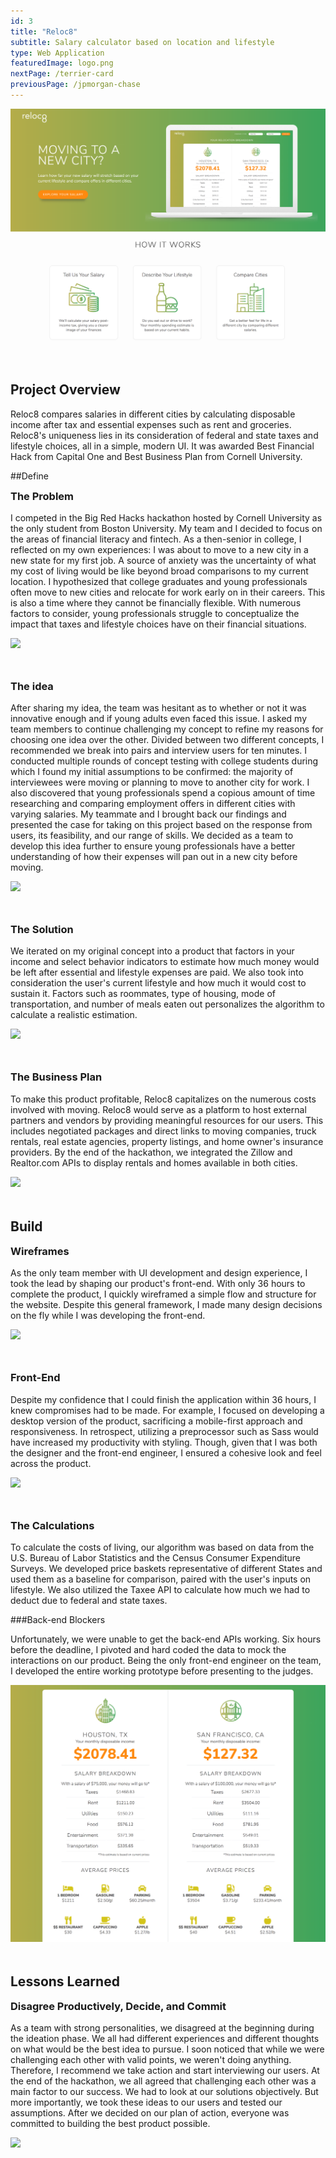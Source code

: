 ```yaml
---
id: 3
title: "Reloc8"
subtitle: Salary calculator based on location and lifestyle
type: Web Application
featuredImage: logo.png
nextPage: /terrier-card
previousPage: /jpmorgan-chase
---
```


<style>

    .h2 {
        margin-top: 0;
    }
    
    .doubleHeader {
        margin-top: 0.5rem;
        margin-bottom: 1rem;
    }

    .afterImg {
        margin-top: 3rem
    }

</style>

<img src="./home.png">
<h2 class="h2 afterImg">Project Overview</h2>
<p class="body">Reloc8 compares salaries in different cities by calculating disposable income after tax and essential expenses such as rent and groceries. Reloc8's uniqueness lies in its consideration of federal and state taxes and lifestyle choices, all in a simple, modern UI. It was awarded Best Financial Hack from Capital One and Best Business Plan from Cornell University.
</p>

##Define
<h3 class="doubleHeader">The Problem</h3>
<p class="body">I competed in the Big Red Hacks hackathon hosted by Cornell University as the only student from Boston University. My team and I decided to focus on the areas of financial literacy and fintech. As a then-senior in college, I reflected on my own experiences: I was about to move to a new city in a new state for my first job. A source of anxiety was the uncertainty of what my cost of living would be like beyond broad comparisons to my current location. I hypothesized that college graduates and young professionals often move to new cities and relocate for work early on in their careers. This is also a time where they cannot be financially flexible. With numerous factors to consider, young professionals struggle to conceptualize the impact that taxes and lifestyle choices have on their financial situations.</p>

<img src="/salary.png">

<h3 class="afterImg">The idea</h3>
<p class="body">After sharing my idea, the team was hesitant as to whether or not it was innovative enough and if young adults even faced this issue. I asked my team members to continue challenging my concept to refine my reasons for choosing one idea over the other. Divided between two different concepts, I recommended we break into pairs and interview users for ten minutes. I conducted multiple rounds of concept testing with college students during which I found my initial assumptions to be confirmed: the majority of interviewees were moving or planning to move to another city for work. I also discovered that young professionals spend a copious amount of time researching and comparing employment offers in different cities with varying salaries. My teammate and I brought back our findings and presented the case for taking on this project based on the response from users, its feasibility, and our range of skills. We decided as a team to develop this idea further to ensure young professionals have a better understanding of how their expenses will pan out in a new city before moving.

</p>

<img src="/housing.png">


<h3 class="afterImg">The Solution</h3>
<p class="body">We iterated on my original concept into a product that factors in your income and select behavior indicators to estimate how much money would be left after essential and lifestyle expenses are paid. We also took into consideration the user's current lifestyle and how much it would cost to sustain it. Factors such as roommates, type of housing, mode of transportation, and number of meals eaten out personalizes the algorithm to calculate a realistic estimation.</p>

<img src="/lifestyle.png">


<h3 class="afterImg">The Business Plan</h3>
<p class="body">To make this product profitable, Reloc8 capitalizes on the numerous costs involved with moving. Reloc8 would serve as a platform to host external partners and vendors by providing meaningful resources for our users. This includes negotiated packages and direct links to moving companies, truck rentals, real estate agencies, property listings, and home owner's insurance providers. By the end of the hackathon, we integrated the Zillow and Realtor.com APIs to display rentals and homes available in both cities.
</p>
<img src="/market.png">

<h2 class="afterImg">Build</h2>

<h3 class="doubleHeader">Wireframes</h3>
<p class="body">As the only team member with UI development and design experience, I took the lead by shaping our product's front-end. With only 36 hours to complete the product, I quickly wireframed a simple flow and structure for the website. Despite this general framework, I made many design decisions on the fly while I was developing the front-end.</p>

<img src="/wireframe.png">

<h3 class="afterImg">Front-End</h3>
<p class="body">Despite my confidence that I could finish the application within 36 hours, I knew compromises had to be made. For example, I focused on developing a desktop version of the product, sacrificing a mobile-first approach and responsiveness. In retrospect, utilizing a preprocessor such as Sass would have increased my productivity with styling. Though, given that I was both the designer and the front-end engineer, I ensured a cohesive look and feel across the product.
</p> 
<img src="/result.png">

<h3 class="afterImg">The Calculations</h3>
<p class="body">To calculate the costs of living, our algorithm was based on data from the U.S. Bureau of Labor Statistics and the Census Consumer Expenditure Surveys. We developed price baskets representative of different States and used them as a baseline for comparison, paired with the user's inputs on lifestyle. We also utilized the Taxee API to calculate how much we had to deduct due to federal and state taxes.</p>

###Back-end Blockers
<p class="body">Unfortunately, we were unable to get the back-end APIs working. Six hours before the deadline, I pivoted and hard coded the data to mock the interactions on our product. Being the only front-end engineer on the team, I developed the entire working prototype before presenting to the judges.
</p>

<img src="twoshort.png">

<h2 class="afterImg">Lessons Learned</h2>
<h3 class="doubleHeader">Disagree Productively, Decide, and Commit</h3>
<p class="body">As a team with strong personalities, we disagreed at the beginning during the ideation phase. We all had different experiences and different thoughts on what would be the best idea to pursue. I soon noticed that while we were challenging each other with valid points, we weren't doing anything. Therefore, I recommend we take action and start interviewing our users. At the end of the hackathon, we all agreed that challenging each other was a main factor to our success. We had to look at our solutions objectively. But more importantly, we took these ideas to our users and tested our assumptions. After we decided on our plan of action, everyone was committed to building the best product possible.</p>

<img src="/twocities.png">
